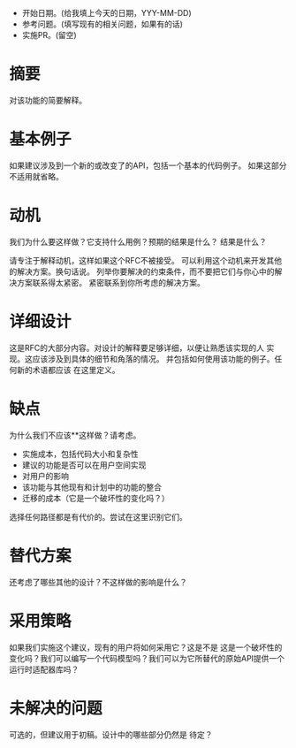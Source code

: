 - 开始日期。(给我填上今天的日期，YYY-MM-DD)
- 参考问题。(填写现有的相关问题，如果有的话)
- 实施PR。(留空)

# 摘要

对该功能的简要解释。

# 基本例子

如果建议涉及到一个新的或改变了的API，包括一个基本的代码例子。
如果这部分不适用就省略。

# 动机

我们为什么要这样做？它支持什么用例？预期的结果是什么？
结果是什么？

请专注于解释动机，这样如果这个RFC不被接受。
可以利用这个动机来开发其他的解决方案。换句话说。
列举你要解决的约束条件，而不要把它们与你心中的解决方案联系得太紧密。
紧密联系到你所考虑的解决方案。

# 详细设计

这是RFC的大部分内容。对设计的解释要足够详细，以便让熟悉该实现的人
实现。这应该涉及到具体的细节和角落的情况。
并包括如何使用该功能的例子。任何新的术语都应该
在这里定义。

# 缺点

为什么我们不应该**这样做？请考虑。

- 实施成本，包括代码大小和复杂性
- 建议的功能是否可以在用户空间实现
- 对用户的影响
- 该功能与其他现有和计划中的功能的整合
- 迁移的成本（它是一个破坏性的变化吗？）

选择任何路径都是有代价的。尝试在这里识别它们。

# 替代方案

还考虑了哪些其他的设计？不这样做的影响是什么？

# 采用策略

如果我们实施这个建议，现有的用户将如何采用它？这是不是
这是一个破坏性的变化吗？我们可以编写一个代码模型吗？我们可以为它所替代的原始API提供一个运行时适配器库吗？

# 未解决的问题

可选的，但建议用于初稿。设计中的哪些部分仍然是
待定？